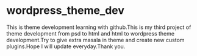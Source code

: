 # wordpress_theme_dev
This is theme development learning with github.This is my third project of theme development from psd to html and html to wordpress theme development.Try to give extra masala in theme and create new custom plugins.Hope I will update everyday.Thank you.
